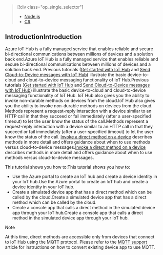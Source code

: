> [!div class="op_single_selector"]
> * [Node.js](../articles/iot-hub/iot-hub-node-node-direct-methods.md)
> * [C#](../articles/iot-hub/iot-hub-csharp-node-direct-methods.md)
> 
> 

## <a name="introduction"></a><span data-ttu-id="16f52-103">Introduction</span><span class="sxs-lookup"><span data-stu-id="16f52-103">Introduction</span></span>
<span data-ttu-id="16f52-104">Azure IoT Hub is a fully managed service that enables reliable and secure bi-directional communications between millions of devices and a solution back end.</span><span class="sxs-lookup"><span data-stu-id="16f52-104">Azure IoT Hub is a fully managed service that enables reliable and secure bi-directional communications between millions of devices and a solution back end.</span></span> <span data-ttu-id="16f52-105">Previous tutorials ([Get started with IoT Hub] and [Send Cloud-to-Device messages with IoT Hub]) illustrate the basic device-to-cloud and cloud-to-device messaging functionality of IoT Hub.</span><span class="sxs-lookup"><span data-stu-id="16f52-105">Previous tutorials ([Get started with IoT Hub] and [Send Cloud-to-Device messages with IoT Hub]) illustrate the basic device-to-cloud and cloud-to-device messaging functionality of IoT Hub.</span></span> <span data-ttu-id="16f52-106">IoT Hub also gives you the ability to invoke non-durable methods on devices from the cloud.</span><span class="sxs-lookup"><span data-stu-id="16f52-106">IoT Hub also gives you the ability to invoke non-durable methods on devices from the cloud.</span></span> <span data-ttu-id="16f52-107">Methods represent a request-reply interaction with a device similar to an HTTP call in that they succeed or fail immediately (after a user-specified timeout) to let the user know the status of the call.</span><span class="sxs-lookup"><span data-stu-id="16f52-107">Methods represent a request-reply interaction with a device similar to an HTTP call in that they succeed or fail immediately (after a user-specified timeout) to let the user know the status of the call.</span></span> <span data-ttu-id="16f52-108">[Invoke a direct method on a device][lnk-devguide-methods] describes methods in more detail and offers guidance about when to use methods versus cloud-to-device messages.</span><span class="sxs-lookup"><span data-stu-id="16f52-108">[Invoke a direct method on a device][lnk-devguide-methods] describes methods in more detail and offers guidance about when to use methods versus cloud-to-device messages.</span></span>

<span data-ttu-id="16f52-109">This tutorial shows you how to:</span><span class="sxs-lookup"><span data-stu-id="16f52-109">This tutorial shows you how to:</span></span>

* <span data-ttu-id="16f52-110">Use the Azure portal to create an IoT hub and create a device identity in your IoT hub.</span><span class="sxs-lookup"><span data-stu-id="16f52-110">Use the Azure portal to create an IoT hub and create a device identity in your IoT hub.</span></span>
* <span data-ttu-id="16f52-111">Create a simulated device app that has a direct method which can be called by the cloud.</span><span class="sxs-lookup"><span data-stu-id="16f52-111">Create a simulated device app that has a direct method which can be called by the cloud.</span></span>
* <span data-ttu-id="16f52-112">Create a console app that calls a direct method in the simulated device app through your IoT hub.</span><span class="sxs-lookup"><span data-stu-id="16f52-112">Create a console app that calls a direct method in the simulated device app through your IoT hub.</span></span>

> [!NOTE]
> At this time, direct methods are accessible only from devices that connect to IoT Hub using the MQTT protocol. Please refer to the [MQTT support][lnk-devguide-mqtt] article for instructions on how to convert existing device app to use MQTT.
> 
> 




[lnk-devguide-methods]: ../articles/iot-hub/iot-hub-devguide-direct-methods.md
[lnk-devguide-mqtt]: ../articles/iot-hub/iot-hub-mqtt-support.md

[Send Cloud-to-Device messages with IoT Hub]: ../articles/iot-hub/iot-hub-csharp-csharp-c2d.md
[Get started with IoT Hub]: ../articles/iot-hub/iot-hub-node-node-getstarted.md